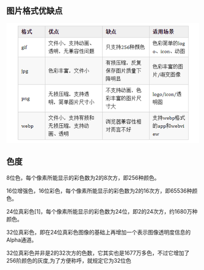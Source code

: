 ## 图片格式优缺点

![](image/image.png "")


## 色度
8位色，每个像素所能显示的彩色数为2的8次方，即256种颜色。

16位增强色，16位彩色，每个像素所能显示的彩色数为2的16次方，即65536种颜色。

24位真彩色[1]，每个像素所能显示的彩色数为24位，即2的24次方，约1680万种颜色。

32位真彩色，即在24位真彩色图像的基础上再增加一个表示图像透明度信息的Alpha通道。

32位真彩色并非是2的32次方的色数，它其实也是1677万多色，不过它增加了256阶颜色的灰度,为了方便称呼，就规定它为32位色